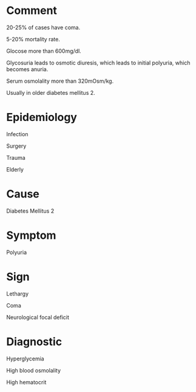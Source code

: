 # Comment

20-25% of cases have coma.

5-20% mortality rate.

Glocose more than 600mg/dl.

Glycosuria leads to osmotic diuresis, which leads to initial polyuria, which becomes anuria.

Serum osmolality more than 320mOsm/kg.

Usually in older diabetes mellitus 2.

# Epidemiology

Infection

Surgery

Trauma

Elderly

# Cause

Diabetes Mellitus 2

# Symptom

Polyuria

# Sign

Lethargy

Coma

Neurological focal deficit

# Diagnostic

Hyperglycemia

High blood osmolality

High hematocrit
